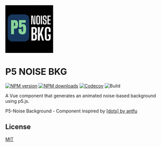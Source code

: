 <img src="https://raw.githubusercontent.com/domicoder/p5-noise-bkg/main/docs/public/p5-noise-bkg.png" width="150" alt="P5 NOISE BKG Logo" />

# P5 NOISE BKG

[![NPM version](https://img.shields.io/npm/v/p5-noise-bkg?color=88d499&labelColor=18375d&label=npm)](https://www.npmjs.com/package/p5-noise-bkg)
[![NPM downloads](https://img.shields.io/npm/dm/p5-noise-bkg?color=88d499&labelColor=18375d&label=downloads)](https://www.npmjs.com/package/p5-noise-bkg)
[![Codecov](https://img.shields.io/codecov/c/github/domicoder/p5-noise-bkg?token=D4J9KEVEB4&style=flat&labelColor=18375d&color=88d499&precision=1)](https://app.codecov.io/gh/domicoder/p5-noise-bkg)
![Build](https://github.com/domicoder/p5-noise-bkg/actions/workflows/ci.yml/badge.svg)

A Vue component that generates an animated noise-based background using p5.js.

P5-Noise Background - Component inspired by [[dots] by antfu](https://100.antfu.me/039)

## License

[MIT](./LICENSE.md)
